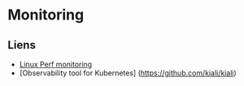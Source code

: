 # Monitoring


## Liens
- [Linux Perf monitoring](http://brendangregg.com/linuxperf.html)
- [Observability tool for Kubernetes] (https://github.com/kiali/kiali)
